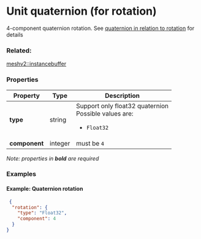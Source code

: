 # Unit quaternion (for rotation)

4-component quaternion rotation. See [quaternion in relation to rotation](http://run.usc.edu/cs520-s12/quaternions/quaternions-cs520.pdf) for details

### Related:

[meshv2::instancebuffer](instancebuffer.md)
### Properties

| Property | Type | Description |
| --- | --- | --- |
| **type** | string | Support only float32 quaternion<div>Possible values are:<ul><li>`Float32`</li></ul></div> |
| **component** | integer | must be `4` |

*Note: properties in **bold** are required*

### Examples 

#### Example: Quaternion rotation 

```json
 {
  "rotation": {
    "type": "Float32",
    "component": 4
  }
} 
```

